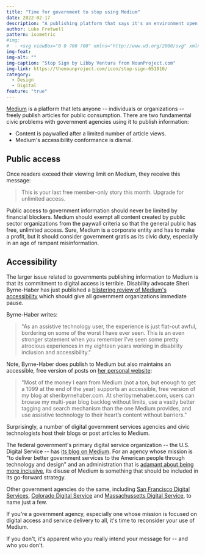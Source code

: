 ```yaml
---
title: "Time for government to stop using Medium"
date: 2022-02-17
description: "A publishing platform that says it's an environment open to everyone doesn't provide equal access to all."
author: Luke Fretwell
pattern: isometric
#img: 
#  - <svg viewBox="0 0 700 700" xmlns="http://www.w3.org/2000/svg" xmlns:xlink="http://www.w3.org/1999/xlink"><path d="M456.31 67.602c-3.914-3.922-8.914-8.176-11.094-9.457-2.18-1.281-11.828-2.336-17.375-2.336h-147.7c-5.543 0-12.086.52-14.531 1.16-2.453.637-10.023 6.72-13.945 10.641l-104.43 104.43c-3.922 3.922-8.176 8.914-9.465 11.094-1.281 2.184-2.336 11.84-2.336 17.383v147.7c0 5.54.52 12.078 1.16 14.54.637 2.452 6.72 10.02 10.642 13.933l104.43 104.43c3.921 3.914 8.914 8.176 11.098 9.457 2.183 1.282 11.832 2.328 17.375 2.328h147.7c5.543 0 12.086-.52 14.53-1.16 2.454-.633 10.023-6.715 13.938-10.633l104.43-104.42c3.922-3.926 8.176-8.922 9.465-11.094 1.281-2.183 2.336-11.84 2.336-17.383v-147.7c0-5.543-.527-12.086-1.16-14.539-.637-2.453-6.719-10.02-10.641-13.938z"/><path d="M468.27 22.805c-3.922-3.922-11.664-7.129-17.207-7.129h-194.14c-5.543 0-13.289 3.207-17.207 7.129l-137.28 137.28c-3.922 3.922-7.129 11.664-7.129 17.207v194.14c0 5.543 3.207 13.289 7.129 17.203l137.28 137.29c3.922 3.922 11.664 7.125 17.207 7.125h194.14c5.543 0 13.289-3.203 17.207-7.125l137.28-137.29c3.922-3.914 7.129-11.66 7.129-17.203v-194.14c0-5.543-3.207-13.289-7.129-17.207zm121.07 325.41c0 5.54-.93 14.055-2.063 18.91-1.132 4.86-10.734 17.512-14.656 21.438l-104.42 104.43c-3.925 3.914-10.605 9.285-14.836 11.922-4.238 2.637-19.977 4.79-25.523 4.79h-147.7c-5.543 0-14.055-.93-18.918-2.056-4.859-1.132-17.512-10.742-21.438-14.656l-104.43-104.43c-3.921-3.914-9.285-10.602-11.922-14.828-2.636-4.246-4.793-19.977-4.793-25.52v-147.7c0-5.543.93-14.055 2.063-18.918 1.133-4.859 10.734-17.512 14.656-21.438L239.79 55.73c3.922-3.921 10.602-9.285 14.836-11.922 4.238-2.636 19.977-4.793 25.52-4.793h147.69c5.543 0 14.055.93 18.91 2.063 4.867 1.133 17.512 10.734 21.438 14.656l104.43 104.43c3.922 3.922 9.285 10.602 11.922 14.836 2.637 4.238 4.79 19.977 4.79 25.52v147.7z"/><use x="70" y="644" xlink:href="#prefix__u"/><use x="90.547" y="644" xlink:href="#prefix__c"/><use x="104.359" y="644" xlink:href="#prefix__a"/><use x="123.348" y="644" xlink:href="#prefix__g"/><use x="142.242" y="644" xlink:href="#prefix__b"/><use x="155.625" y="644" xlink:href="#prefix__a"/><use x="174.617" y="644" xlink:href="#prefix__k"/><use x="204.406" y="644" xlink:href="#prefix__d"/><use x="224.453" y="644" xlink:href="#prefix__f"/><use x="252.453" y="644" xlink:href="#prefix__j"/><use x="270.293" y="644" xlink:href="#prefix__t"/><use x="279.891" y="644" xlink:href="#prefix__d"/><use x="299.934" y="644" xlink:href="#prefix__d"/><use x="319.977" y="644" xlink:href="#prefix__f"/><use x="347.977" y="644" xlink:href="#prefix__s"/><use x="369.648" y="644" xlink:href="#prefix__a"/><use x="388.637" y="644" xlink:href="#prefix__i"/><use x="408.57" y="644" xlink:href="#prefix__b"/><use x="421.953" y="644" xlink:href="#prefix__h"/><use x="441.891" y="644" xlink:href="#prefix__c"/><use x="455.695" y="644" xlink:href="#prefix__g"/><use x="70" y="672" xlink:href="#prefix__r"/><use x="82.18" y="672" xlink:href="#prefix__c"/><use x="95.992" y="672" xlink:href="#prefix__e"/><use x="115.227" y="672" xlink:href="#prefix__q"/><use x="154.148" y="672" xlink:href="#prefix__b"/><use x="167.535" y="672" xlink:href="#prefix__p"/><use x="187.469" y="672" xlink:href="#prefix__a"/><use x="216.207" y="672" xlink:href="#prefix__o"/><use x="239.641" y="672" xlink:href="#prefix__e"/><use x="258.875" y="672" xlink:href="#prefix__h"/><use x="278.813" y="672" xlink:href="#prefix__i"/><use x="308.492" y="672" xlink:href="#prefix__n"/><use x="329.016" y="672" xlink:href="#prefix__c"/><use x="342.82" y="672" xlink:href="#prefix__e"/><use x="362.059" y="672" xlink:href="#prefix__m"/><use x="371.656" y="672" xlink:href="#prefix__a"/><use x="390.648" y="672" xlink:href="#prefix__l"/><use x="407.242" y="672" xlink:href="#prefix__b"/></svg>
img-feat: 
img-alt: ""
img-caption: "Stop Sign by Libby Ventura from NounProject.com"
img-link: https://thenounproject.com/icon/stop-sign-651816/
category:
  - Design
  - Digital
feature: "true"
---
```


[Medium](https://medium.com) is a platform that lets anyone -- individuals or organizations -- freely publish articles for public consumption. There are two fundamental civic problems with government agencies using it to publish information:

* Content is paywalled after a limited number of article views.
* Medium's accessibility conformance is dismal.

## Public access

Once readers exceed their viewing limit on Medium, they receive this message:

> This is your last free member-only story this month. Upgrade for unlimited access.

Public access to government information should never be limited by financial blockers. Medium should exempt all content created by public sector organizations from the paywall criteria so that the general public has free, unlimited access. Sure, Medium is a corporate entity and has to make a profit, but it should consider government gratis as its civic duty, especially in an age of rampant misinformation.

## Accessibility

The larger issue related to governments publishing information to Medium is that its commitment to digital access is terrible. Disability advocate Sheri Byrne-Haber has just published a [blistering review of Medium's accessibility](https://sheribyrnehaber.medium.com/an-accessibility-review-of-the-new-medium-site-d93e93fae3a1) which should give all government organizations immediate pause.

Byrne-Haber writes:

> "As an assistive technology user, the experience is just flat-out awful, bordering on some of the worst I have ever seen. This is an even stronger statement when you remember I’ve seen some pretty atrocious experiences in my eighteen years working in disability inclusion and accessibility."

Note, Byrne-Haber does publish to Medium but also maintains an accessible, free version of posts on [her personal website](https://sheribyrnehaber.com):

> "Most of the money I earn from Medium (not a ton, but enough to get a 1099 at the end of the year) supports an accessible, free version of my blog at sheribyrnehaber.com. At sheribyrnehaber.com, users can browse my multi-year blog backlog without limits, use a vastly better tagging and search mechanism than the one Medium provides, and use assistive technology to their heart’s content without barriers."

Surprisingly, a number of digital government services agencies and civic technologists host their blogs or post articles to Medium.

The federal government's primary digital service organization -- the U.S. Digital Service -- has [its blog on Medium](https://usdigitalservice.medium.com/). For an agency whose mission is "to deliver better government services to the American people through technology and design" and an administration that is [adamant about being more inclusive](https://www.whitehouse.gov/briefing-room/presidential-actions/2021/06/25/executive-order-on-diversity-equity-inclusion-and-accessibility-in-the-federal-workforce/), its disuse of Medium is something that should be included in its go-forward strategy. 

Other government agencies do the same, including [San Francisco Digital Services](https://medium.com/san-francisco-digital-services), [Colorado Digital Service](https://coloradodigitalservice.medium.com/) and [Massachussetts Digital Service](https://medium.com/massgovdigital), to name just a few.

If you're a government agency, especially one whose mission is focused on digital access and service delivery to all, it's time to reconsider your use of Medium.

If you don't, it's apparent who you really intend your message for -- and who you don't.  